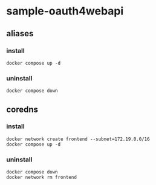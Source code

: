 # sample-oauth4webapi

## aliases

### install

```
docker compose up -d
```

### uninstall

```
docker compose down
```

## coredns

### install

```
docker network create frontend --subnet=172.19.0.0/16
docker compose up -d
```

### uninstall

```
docker compose down
docker network rm frontend
```

